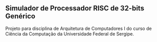 ## Simulador de Processador RISC de 32-bits Genérico

Projeto para disciplina de Arquitetura de Computadores I do curso de Ciência da Computação da Universidade Federal de Sergipe.